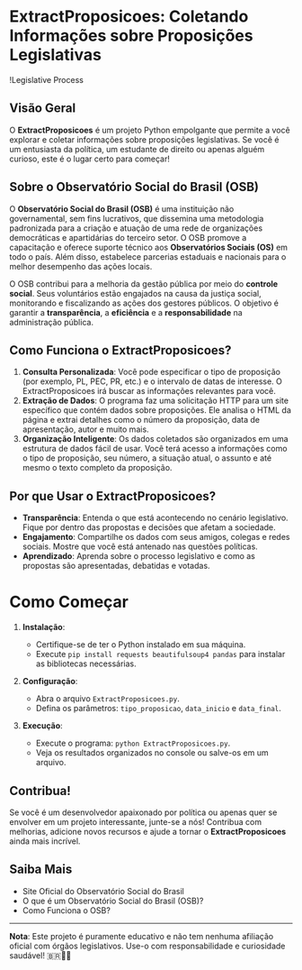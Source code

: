 # ExtractProposicoes: Coletando Informações sobre Proposições Legislativas

!Legislative Process

## Visão Geral

O **ExtractProposicoes** é um projeto Python empolgante que permite a você explorar e coletar informações sobre proposições legislativas. Se você é um entusiasta da política, um estudante de direito ou apenas alguém curioso, este é o lugar certo para começar!

## Sobre o Observatório Social do Brasil (OSB)

O **Observatório Social do Brasil (OSB)** é uma instituição não governamental, sem fins lucrativos, que dissemina uma metodologia padronizada para a criação e atuação de uma rede de organizações democráticas e apartidárias do terceiro setor. O OSB promove a capacitação e oferece suporte técnico aos **Observatórios Sociais (OS)** em todo o país. Além disso, estabelece parcerias estaduais e nacionais para o melhor desempenho das ações locais.

O OSB contribui para a melhoria da gestão pública por meio do **controle social**. Seus voluntários estão engajados na causa da justiça social, monitorando e fiscalizando as ações dos gestores públicos. O objetivo é garantir a **transparência**, a **eficiência** e a **responsabilidade** na administração pública.

## Como Funciona o ExtractProposicoes?

1. **Consulta Personalizada**: Você pode especificar o tipo de proposição (por exemplo, PL, PEC, PR, etc.) e o intervalo de datas de interesse. O ExtractProposicoes irá buscar as informações relevantes para você.
2. **Extração de Dados**: O programa faz uma solicitação HTTP para um site específico que contém dados sobre proposições. Ele analisa o HTML da página e extrai detalhes como o número da proposição, data de apresentação, autor e muito mais.
3. **Organização Inteligente**: Os dados coletados são organizados em uma estrutura de dados fácil de usar. Você terá acesso a informações como o tipo de proposição, seu número, a situação atual, o assunto e até mesmo o texto completo da proposição.

## Por que Usar o ExtractProposicoes?

- **Transparência**: Entenda o que está acontecendo no cenário legislativo. Fique por dentro das propostas e decisões que afetam a sociedade.
- **Engajamento**: Compartilhe os dados com seus amigos, colegas e redes sociais. Mostre que você está antenado nas questões políticas.
- **Aprendizado**: Aprenda sobre o processo legislativo e como as propostas são apresentadas, debatidas e votadas.

# Como Começar

1. **Instalação**:
    - Certifique-se de ter o Python instalado em sua máquina.
    - Execute `pip install requests beautifulsoup4 pandas` para instalar as bibliotecas necessárias.

2. **Configuração**:
    - Abra o arquivo `ExtractProposicoes.py`.
    - Defina os parâmetros: `tipo_proposicao`, `data_inicio` e `data_final`.

3. **Execução**:
    - Execute o programa: `python ExtractProposicoes.py`.
    - Veja os resultados organizados no console ou salve-os em um arquivo.

## Contribua!

Se você é um desenvolvedor apaixonado por política ou apenas quer se envolver em um projeto interessante, junte-se a nós! Contribua com melhorias, adicione novos recursos e ajude a tornar o **ExtractProposicoes** ainda mais incrível.

## Saiba Mais

- Site Oficial do Observatório Social do Brasil
- O que é um Observatório Social do Brasil (OSB)?
- Como Funciona o OSB?

---

**Nota**: Este projeto é puramente educativo e não tem nenhuma afiliação oficial com órgãos legislativos. Use-o com responsabilidade e curiosidade saudável! 🇧🇷📜🤝
